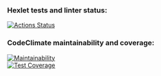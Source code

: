 ### Hexlet tests and linter status:
[![Actions Status](https://github.com/smyslovsv/java-project-72/workflows/hexlet-check/badge.svg)](https://github.com/smyslovsv/java-project-72/actions)

### CodeClimate maintainability and coverage:
[![Maintainability](https://api.codeclimate.com/v1/badges/58d86e67d157ead48d02/maintainability)](https://codeclimate.com/github/smyslovsv/java-project-72/maintainability)  
[![Test Coverage](https://api.codeclimate.com/v1/badges/58d86e67d157ead48d02/test_coverage)](https://codeclimate.com/github/smyslovsv/java-project-72/test_coverage)
